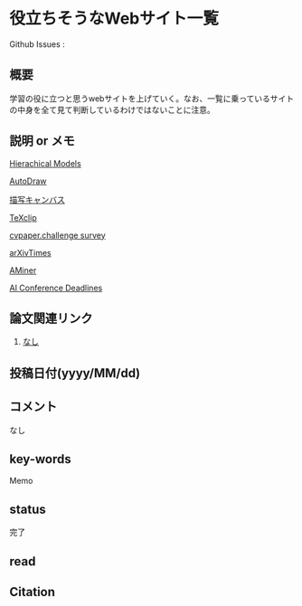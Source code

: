 # 役立ちそうなWebサイト一覧

Github Issues : []()  

## 概要
学習の役に立つと思うwebサイトを上げていく。なお、一覧に乗っているサイトの中身を全て見て判断しているわけではないことに注意。

## 説明 or メモ

[Hierachical Models](http://mfviz.com/hierarchical-models/)

[AutoDraw](https://www.autodraw.com/)

[描写キャンバス](https://canvas.apps.chrome/)

[TeXclip](https://texclip.marutank.net/)

[cvpaper.challenge survey](http://xpaperchallenge.org/cv/survey/)

[arXivTimes](https://arxivtimes.herokuapp.com/)

[AMiner](https://aminer.org/ranks/conf)

[AI Conference Deadlines](https://aideadlin.es/?sub=ML,CV,NLP,RO,SP,DM)

## 論文関連リンク
1. [なし]()

## 投稿日付(yyyy/MM/dd)

## コメント
なし

## key-words
Memo

## status
完了

## read

## Citation
